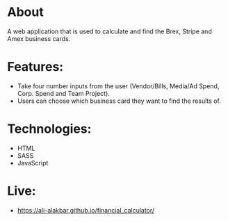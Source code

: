 # About
A web application that is used to calculate and find the Brex, Stripe and Amex business
cards.

# Features:
- Take four number inputs from the user (Vendor/Bills, Media/Ad Spend, Corp. Spend and Team Project).
- Users can choose which business card they want to find the results of.
# Technologies: 
- HTML
- SASS
- JavaScript
# Live: 
- https://ali-alakbar.github.io/financial_calculator/
